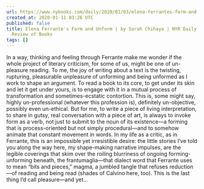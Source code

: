 ```yaml
---
url: https://www.nybooks.com/daily/2020/01/03/elena-ferrantes-form-and-unform/
created_at: 2020-01-11 03:26 UTC
published: false
title: Elena Ferrante's Form and Unform | by Sarah Chihaya | NYR Daily | The New York
  Review of Books
tags: []
---
```


In a way, thinking and feeling through Ferrante make me wonder if the whole project of literary criticism, for some of us, might be one of un-pleasure reading. To me, the joy of writing about a text is the twisting, rupturing, pleasurable unpleasure of unforming and being unformed as I work to shape an argument. To read a book to its core, to get under its skin and let it get under yours, is to engage with it in a mutual process of transformation and sometimes-ecstatic contortion. This is, some might say, highly un-professional (whatever this profession is), definitely un-objective, possibly even un-ethical. But for me, to write a piece of living interpretation, to share in gutsy, real conversation with a piece of art, is always to invoke form as a verb, not just to submit to the noun of its existence—a forming that is process-oriented but not simply procedural—and to somehow animate that constant movement in words. In my life as a critic, as in Ferrante, this is an impossible yet irresistible desire: the little stories I’ve told you along the way here, my shape-making narrative impulses, are the legible coverings that skim over the roiling blurriness of ongoing forming-unforming beneath, the frantumaglia—that dialect word that Ferrante uses to mean “bits and pieces,” magma, a jumbled tangle that refuses reduction—of reading and being read (shades of Calvino here, too). This is the last thing I’d call pleasure—and yet…

